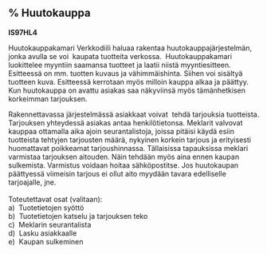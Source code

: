 % Huutokauppa
-----------

**IS97HL4**

Huutokauppakamari Verkkodiili haluaa rakentaa huutokauppajärjestelmän,
jonka avulla se voi  kaupata tuotteita verkossa.  Huutokauppakamari
luokittelee myyntiin saamansa tuotteet ja laatii niistä myyntiesitteen.
Esitteessä on mm. tuotten kuvaus ja vähimmäishinta. Siihen voi sisältyä
tuotteen kuva. Esitteessä kerrotaan myös milloin kauppa alkaa ja
päättyy. Kun huutokauppa on avattu asiakas saa näkyviinsä myös
tämänhetkisen korkeimman tarjouksen.

Rakennettavassa järjestelmässä asiakkaat voivat  tehdä tarjouksia
tuotteista. Tarjouksen yhteydessä asiakas antaa henkilötietonsa.
Meklarit valvovat kauppaa ottamalla aika ajoin seurantalistoja, joissa
pitäisi käydä esiin tuotteista tehtyjen tarjousten määrä, nykyinen
korkein tarjous ja erityisesti huomattavat poikkeamat tarjoushinnassa.
Tällaisissa tapauksissa meklari varmistaa tarjouksen aitouden. Näin
tehdään myös aina ennen kaupan sulkemista. Varmistus voidaan hoitaa
sähköpostitse. Jos huutokaupan päättyessä viimeisin tarjous ei ollut
aito myydään tavara edelliselle tarjoajalle, jne. \
  \
Toteutettavat osat (valitaan): \
a)  Tuotetietojen syöttö \
b)  Tuotetietojen katselu ja tarjouksen teko \
c)  Meklarin seurantalista \
d)  Lasku asiakkaalle \
e)  Kaupan sulkeminen \
 
